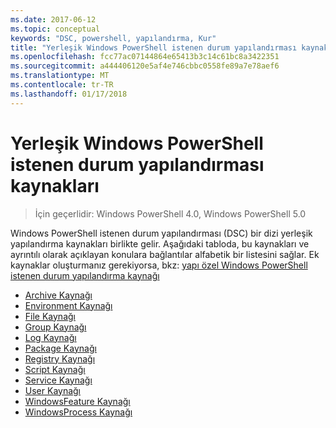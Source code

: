 ```yaml
---
ms.date: 2017-06-12
ms.topic: conceptual
keywords: "DSC, powershell, yapılandırma, Kur"
title: "Yerleşik Windows PowerShell istenen durum yapılandırması kaynakları"
ms.openlocfilehash: fcc77ac07144864e65413b3c14c61bc8a3422351
ms.sourcegitcommit: a444406120e5af4e746cbbc0558fe89a7e78aef6
ms.translationtype: MT
ms.contentlocale: tr-TR
ms.lasthandoff: 01/17/2018
---
```

# <a name="built-in-windows-powershell-desired-state-configuration-resources"></a>Yerleşik Windows PowerShell istenen durum yapılandırması kaynakları

> İçin geçerlidir: Windows PowerShell 4.0, Windows PowerShell 5.0

Windows PowerShell istenen durum yapılandırması (DSC) bir dizi yerleşik yapılandırma kaynakları birlikte gelir. Aşağıdaki tabloda, bu kaynakları ve ayrıntılı olarak açıklayan konulara bağlantılar alfabetik bir listesini sağlar. Ek kaynaklar oluşturmanız gerekiyorsa, bkz: [yapı özel Windows PowerShell istenen durum yapılandırma kaynağı](authoringResource.md)

* [Archive Kaynağı](archiveResource.md)
* [Environment Kaynağı](environmentResource.md)
* [File Kaynağı](fileResource.md)
* [Group Kaynağı](groupResource.md)
* [Log Kaynağı](logResource.md)
* [Package Kaynağı](packageResource.md)
* [Registry Kaynağı](registryResource.md)
* [Script Kaynağı](scriptResource.md)
* [Service Kaynağı](serviceResource.md)
* [User Kaynağı](userResource.md)
* [WindowsFeature Kaynağı](windowsfeatureResource.md)
* [WindowsProcess Kaynağı](windowsProcessResource.md)

